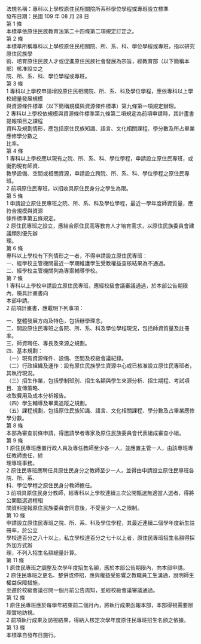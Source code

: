 法規名稱：專科以上學校原住民相關院所系科學位學程或專班設立標準  
發布日期：民國 109 年 08 月 28 日  
第 1 條  
本標準依原住民族教育法第二十四條第二項規定訂定之。  
第 2 條  
本標準所稱專科以上學校原住民相關院、所、系、科、學位學程或專班，指以研究原住民族學  
術、培育原住民族人才或促進原住民族社會發展為宗旨，經教育部（以下簡稱本部）核准設立之  
院、所、系、科、學位學程或專班。  
第 3 條  
1 專科以上學校申請增設原住民相關院、所、系、科及學位學程，應依專科以上學校總量發展規模  
與資源條件標準（以下簡稱規模與資源條件標準）第九條第一項規定辦理。  
2 專科以上學校依規模與資源條件標準第九條第二項規定為前項申請時，其計畫書提報項目之課程  
資料及規劃情形，應包括原住民族知識、語言、文化相關課程、學分數及所占畢業應修學分數之  
比率。  
第 4 條  
1 專科以上學校應以現有之院、所、系、科、學位學程，申請設立原住民專班，或衡酌現有師資、  
教學設備、空間或相關資源，申請設立跨院、所、系、科、學位學程之原住民專班。  
2 前項原住民專班，以招收具原住民身分之學生為限。  
第 5 條  
1 申請設立原住民專班之院、所、系、科及學位學程，最近一學年度師資質量，應符合規模與資源  
條件標準第五條規定。  
2 原住民專班之設立，應結合原住民高等教育人才培育需求，以原住民族委員會建議類別優先辦  
理。  
第 6 條  
專科以上學校有下列情形之一者，不得申請設立原住民專班：  
一、經學校主管機關最近一學期維護學生受教權益查核結果為不通過。  
二、經學校主管機關列為專案輔導學校。  
第 7 條  
1 專科以上學校申請設立原住民專班，應經校級會議審議通過，於本部公告期限內，檢具計畫書向  
本部申請。  
2 前項計畫書，應載明下列事項：  


一、整體發展方向及特色，包括辦學理念。  
二、開設原住民專班之各院、所、系、科及學位學程現況，包括師資質量及註冊率。  
三、師資聘任、專長及來源之規劃。  
四、基本規劃：  
（一）現有資源條件、設備、空間及校級會議紀錄。  
（二）行政組織及運作：設有原住民族學生資源中心或已核准設立原住民專班者，其執行現況。  
（三）招生作業，包括學制班別、招生名額與學生來源分析、招生期程、考試項目、宣傳策略、  
收取費用及成本分析報告。  
（四）學生輔導及畢業追蹤之規劃。  
（五）課程規劃，包括原住民族知識、語言、文化相關課程、學分數及占畢業應修學分數。  
第 8 條  
本部為審查前條申請，得邀請學者專家及原住民族委員會代表組成審查小組。  
第 9 條  
1 原住民專班應置行政人員及專任教師至少各一人，並應置主管一人，由該專班專任教師擔任，綜  
理專班事務。  
2 原住民專班應聘任具原住民身分之教師至少一人，並得由申請設立原住民專班各院、所、系、  
科、學位學程之原住民身分教師擔任。  
3 前項具原住民身分教師，經專科以上學校連續三次公開甄選無適當人選者，得將公開甄選過程相  
關資料提報原住民族委員會同意後，不受至少一人之限制。  
第 10 條  
申請設立原住民專班之院、所、系、科及學位學程，其最近連續二個學年度新生註冊率，於公立  
學校達百分之八十以上，私立學校達百分之七十以上者，原住民專班招生名額得採外加方式辦  
理，不列入招生名額總量計算。  
第 11 條  
1 原住民專班之調整及次學年度招生名額，應於本部公告期限內，向本部申請。  
2 原住民專班之更名、整併或停招，應與權益受影響之教職員工生溝通，說明師生權益保障措施，  
至遲於校級會議召開一個月前公告周知，並經校級會議審議通過。  
第 12 條  
1 原住民專班應於每學年結束前二個月內，將執行成果函報本部，本部得視需要辦理實地訪視。  
2 前項執行成果及訪視結果，得納入核定次學年度原住民專班招生名額之依據。  
第 13 條  
本標準自發布日施行。  


